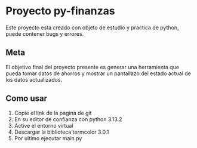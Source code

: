 # Proyecto py-finanzas

Este proyecto esta creado con objeto de estudio y practica de python, puede contener bugs y errores.
## Meta
El objetivo final del proyecto presente es generar una herramienta que pueda tomar datos de ahorros y mostrar un pantallazo del estado actual de los datos actualizados.

## Como usar
1) Copie el link de la pagina de git
2) En su editor de confianza con python 3.13.2
3) Active el entorno virtual 
4) Descargar la biblioteca termcolor 3.0.1
5) Por ultimo ejecutar main.py
